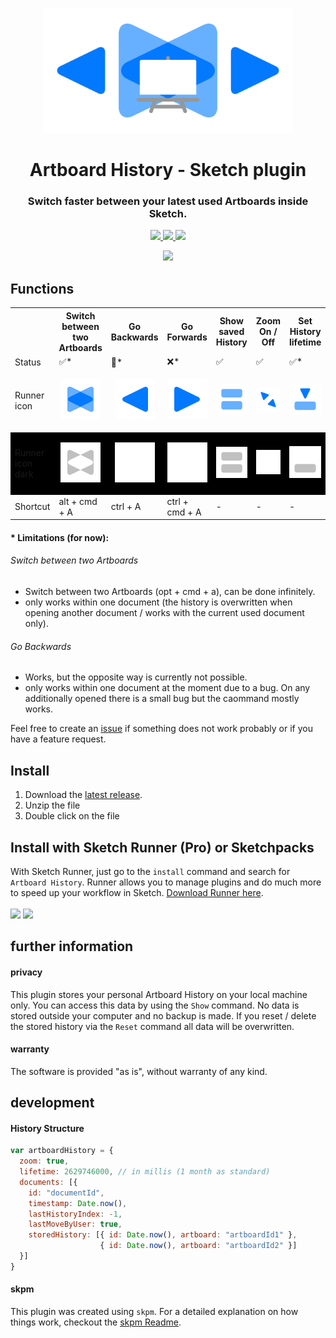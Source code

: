 <p align="center">
  <img src="https://raw.githubusercontent.com/jan-patrick/sketch_artboard-history/master/GithubSocialPreview.jpg" width=400>
</p>
<h1 align="center"> Artboard History - Sketch plugin </h1>

<h3 align="center"> Switch faster between your latest used Artboards inside Sketch.</h3>

<p align="center">
  <a href="https://www.sketch.com/updates/">
    <img src="https://img.shields.io/badge/latest%20tested%20compatible%20Sketch%20version-55.2-brightgreen.svg">
  </a>
  <a href="https://github.com/jan-patrick/sketch_artboard-history/releases/latest/download/artboard-history.sketchplugin.zip">
    <img src="https://img.shields.io/github/downloads/jan-patrick/sketch_artboard-history/total.svg?color=brightgreen">
  </a>
  <a href="https://sketchrunner.com/">
    <img src="https://img.shields.io/badge/Runner%20Pro%20compatible-Yes-brightgreen.svg">
  </a>
</p>

<p align="center">
  <a href="https://github.com/jan-patrick/sketch_artboard-history/releases/latest/download/artboard-history.sketchplugin.zip">
    <img src="https://img.shields.io/badge/download-0279FF.svg" width="125">
  </a>
  </p>

## Functions
<table style="width:100%">
  <tr>
    <th></th>
    <th>Switch between two Artboards</th>
    <th>Go Backwards</th>
    <th>Go Forwards</th> 
    <th>Show saved History</th>
    <th>Zoom On / Off</th>
    <th>Set History lifetime</th>
    <th>Reset History</th>
  </tr>
  <tr>
    <td>Status</td>
    <td>✅*</td>
    <td>🚧*</td>
    <td>❌*</td>
    <td>✅</td>
    <td>✅</td>
    <td>✅*</td>
    <td>✅</td>
  </tr>
  <tr>
    <td>Runner icon</td>
    <td><p align="center"><img src="https://raw.githubusercontent.com/jan-patrick/sketch_artboard-history/master/assets/icons/switchArtboard.png"></p></td>
    <td><p align="center"><img src="https://raw.githubusercontent.com/jan-patrick/sketch_artboard-history/master/assets/icons/goBackinArtboardHistory.png"></p></td>
    <td><p align="center"><img src="https://raw.githubusercontent.com/jan-patrick/sketch_artboard-history/master/assets/icons/goForeinArtboardHistory.png"></p></td>
    <td><p align="center"><img src="https://raw.githubusercontent.com/jan-patrick/sketch_artboard-history/master/assets/icons/showArtboardHistory.png"></p></td>
    <td><p align="center"><img src="https://raw.githubusercontent.com/jan-patrick/sketch_artboard-history/master/assets/icons/setZoomArtboardHistory.png"></p></td>
    <td><p align="center"><img src="https://raw.githubusercontent.com/jan-patrick/sketch_artboard-history/master/assets/icons/setLifetimeHistory.png"></p></td>
    <td><p align="center"><img src="https://raw.githubusercontent.com/jan-patrick/sketch_artboard-history/master/assets/icons/resetArtboardHistory.png"></p></td>
  </tr>
  <tr style="background-color: #000000">
    <td>Runner icon dark</td>
    <td><p align="center"><img src="https://raw.githubusercontent.com/jan-patrick/sketch_artboard-history/master/assets/icons/switchArtboardDark.png"></p></td>
    <td><p align="center"><img src="https://raw.githubusercontent.com/jan-patrick/sketch_artboard-history/master/assets/icons/goBackinArtboardHistoryDark.png"></p></td>
    <td><p align="center"><img src="https://raw.githubusercontent.com/jan-patrick/sketch_artboard-history/master/assets/icons/goForeinArtboardHistoryDark.png"></p></td>
    <td><p align="center"><img src="https://raw.githubusercontent.com/jan-patrick/sketch_artboard-history/master/assets/icons/showArtboardHistoryDark.png"></p></td>
    <td><p align="center"><img src="https://raw.githubusercontent.com/jan-patrick/sketch_artboard-history/master/assets/icons/setZoomArtboardHistoryDark.png"></p></td>
    <td><p align="center"><img src="https://raw.githubusercontent.com/jan-patrick/sketch_artboard-history/master/assets/icons/setLifetimeHistoryDark.png"></p></td>
    <td><p align="center"><img src="https://raw.githubusercontent.com/jan-patrick/sketch_artboard-history/master/assets/icons/resetArtboardHistoryDark.png"></p></td>
  </tr>
  <tr>
    <td>Shortcut</td>
    <td>alt + cmd + A</td>
    <td>ctrl + A</td>
    <td>ctrl + cmd + A</td>
    <td>-</td>
    <td>-</td>
    <td>-</td>
    <td>-</td>
  </tr>
</table>

#### * Limitations (for now):

###### Switch between two Artboards
- Switch between two Artboards (opt + cmd + a), can be done infinitely.
- only works within one document (the history is overwritten when opening another document / works with the current used document only).

###### Go Backwards
- Works, but the opposite way is currently not possible.
- only works within one document at the moment due to a bug. On any additionally opened there is a small bug but the caommand mostly works.

Feel free to create an [issue](https://github.com/jan-patrick/sketch_artboard-history/issues) if something does not work probably or if you have a feature request.

## Install
1. Download the [latest release](https://github.com/jan-patrick/sketch_artboard-history/releases/latest/download/artboard-history.sketchplugin.zip).
2. Unzip the file
3. Double click on the file


## Install with Sketch Runner (Pro) or Sketchpacks
With Sketch Runner, just go to the `install` command and search for `Artboard History`. Runner allows you to manage plugins and do much more to speed up your workflow in Sketch. [Download Runner here](http://www.sketchrunner.com).
<br/><br/><a href="http://bit.ly/SketchRunnerWebsite"><img src="http://bit.ly/RunnerBadgeBlue" width=140></a>
<a href="https://sketchpacks.com/jan-patrick/sketch_artboard-history/install">
  <img width="140" src="http://sketchpacks-com.s3.amazonaws.com/assets/badges/sketchpacks-badge-install.png" >
</a>

## further information

#### privacy 

This plugin stores your personal Artboard History on your local machine only. You can access this data by using the `Show` command. No data is stored outside your computer and no backup is made. If you reset / delete the stored history via the `Reset` command all data will be overwritten.

#### warranty
The software is provided "as is", without warranty of any kind.


## development

#### History Structure 
```javascript
var artboardHistory = {
  zoom: true,
  lifetime: 2629746000, // in millis (1 month as standard)
  documents: [{
    id: "documentId",
    timestamp: Date.now(),
    lastHistoryIndex: -1,
    lastMoveByUser: true,
    storedHistory: [{ id: Date.now(), artboard: "artboardId1" },
                    { id: Date.now(), artboard: "artboardId2" }] 
  }]
}
```

#### skpm

This plugin was created using `skpm`. For a detailed explanation on how things work, checkout the [skpm Readme](https://github.com/skpm/skpm/blob/master/README.md).
